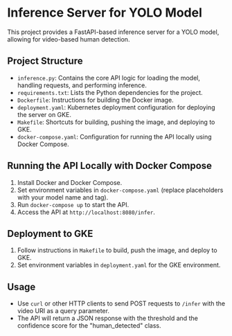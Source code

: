# Inference Server for YOLO Model

This project provides a FastAPI-based inference server for a YOLO model, allowing for video-based human detection.

## Project Structure

- `inference.py`: Contains the core API logic for loading the model, handling requests, and performing inference.
- `requirements.txt`: Lists the Python dependencies for the project.
- `Dockerfile`: Instructions for building the Docker image.
- `deployment.yaml`: Kubernetes deployment configuration for deploying the server on GKE.
- `Makefile`: Shortcuts for building, pushing the image, and deploying to GKE.
- `docker-compose.yaml`: Configuration for running the API locally using Docker Compose.

## Running the API Locally with Docker Compose

1. Install Docker and Docker Compose.
2. Set environment variables in `docker-compose.yaml` (replace placeholders with your model name and tag).
3. Run `docker-compose up` to start the API.
4. Access the API at `http://localhost:8080/infer`.

## Deployment to GKE

1. Follow instructions in `Makefile` to build, push the image, and deploy to GKE.
2. Set environment variables in `deployment.yaml` for the GKE environment.

## Usage

- Use `curl` or other HTTP clients to send POST requests to `/infer` with the video URI as a query parameter.
- The API will return a JSON response with the threshold and the confidence score for the "human_detected" class.